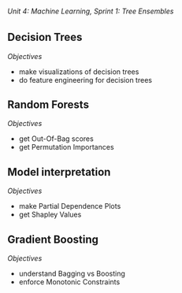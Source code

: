 ###### Unit 4: Machine Learning, Sprint 1: Tree Ensembles

## Decision Trees
*Objectives*
* make visualizations of decision trees
* do feature engineering for decision trees
## Random Forests
*Objectives*
* get Out-Of-Bag scores
* get Permutation Importances
## Model interpretation
*Objectives*
* make Partial Dependence Plots
* get Shapley Values
## Gradient Boosting
*Objectives*
* understand Bagging vs Boosting
* enforce Monotonic Constraints